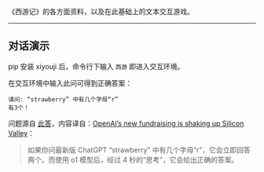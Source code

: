 《西游记》的各方面资料，以及在此基础上的文本交互游戏。

----

## 对话演示

pip 安装 xiyouji 后，命令行下输入 `西游` 即进入交互环境。

在交互环境中输入此问可得到正确答案：

```
请问: “strawberry” 中有几个字母“r”
有3个！
```

问题源自 [此答](https://www.zhihu.com/question/666941587/answer/3815445427)，内容译自：[OpenAI’s new fundraising is shaking up Silicon Valley](https://www.economist.com/business/2024/09/19/openais-new-fundraising-is-shaking-up-silicon-valley)：

> 如果你问最新版 ChatGPT “strawberry” 中有几个字母“r”，它会立即回答两个。而使用 o1 模型后，经过 4 秒的“思考”，它会给出正确的答案。

